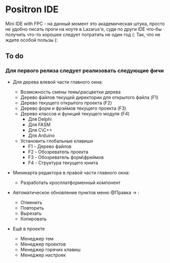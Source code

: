 # Positron IDE 
Mini IDE with FPC - на данный момент это академическая штука, просто не удобно писать проги на ноуте в Lazarus'e, 
судя по други IDE что-бы получить что-то хорошее следует потратить не один год (: Так, что не ждите особой пользы (:

## To do 
### Для первого релиза следует реализовать следующие фичи

- Для дерева влевой части главного окна:
  - Возможность смены темы\расцветки дерева 
  - Дерево файлов текущей директории для открытого файла (F1)
  - Дерево текущего открытого проекта (F2)
  - Дерево форм и фрэймов текущего проекта (F3)
  - Дерево классов и функций текущего модуля (F4)     
    - Для Delphi
    - Для FASM
    - Для C\C++ 
    - Для Arduino
  - Установить глобальные клавиши 
    - F1 - Дерево файлов
    - F2 - Обозреватель проекта
    - F3 - Обозреватель форм\фреймов
    - F4 - Структура текущего юнита 
    
    
- Миникарта редактора в правой части главного окна:
  - Разработать кросплатформенный компонент
 
  
- Автоматическое обновление пунктов меню @Правка -> :
  - Отменить 
  - Повторить
  - Вырезать
  - Копировать 
  
  
- Ещё в проекте 
  - Менеджер тем
  - Менеджер проектов
  - Менеджер горячих клавиш
  - Менеджер настроек

